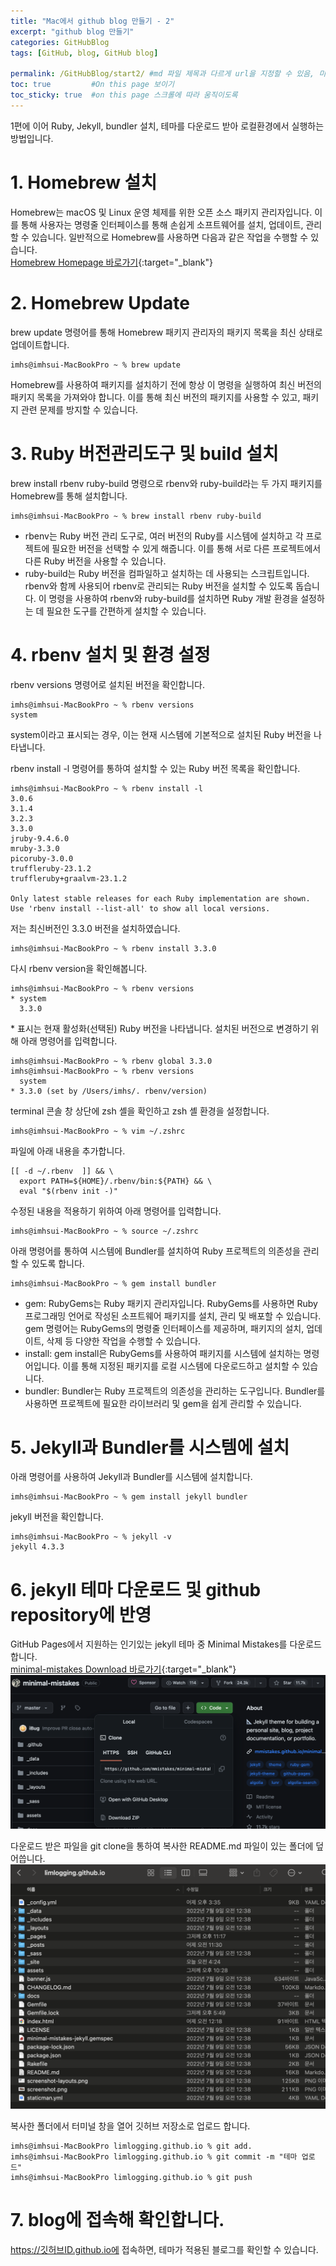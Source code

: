 ```yaml
---
title: "Mac에서 github blog 만들기 - 2"
excerpt: "github blog 만들기"
categories: GitHubBlog
tags: [GitHub, blog, GitHub blog]

permalink: /GitHubBlog/start2/ #md 파일 제목과 다르게 url을 지정할 수 있음, 미지정 시 md 파일 명으로 따라감   
toc: true         #On this page 보이기 
toc_sticky: true  #on this page 스크롤에 따라 움직이도록 
---
```


1편에 이어 Ruby, Jekyll, bundler 설치, 테마를 다운로드 받아 로컬환경에서 실행하는 방법입니다. 

# 1. Homebrew 설치 
Homebrew는 macOS 및 Linux 운영 체제를 위한 오픈 소스 패키지 관리자입니다. 이를 통해 사용자는 명령줄 인터페이스를 통해 손쉽게 소프트웨어를 설치, 업데이트, 관리할 수 있습니다.
일반적으로 Homebrew를 사용하면 다음과 같은 작업을 수행할 수 있습니다. 
<br>[Homebrew Homepage 바로가기](https://brew.sh/){:target="_blank"}

# 2. Homebrew Update
brew update 명령어를 통해 Homebrew 패키지 관리자의 패키지 목록을 최신 상태로 업데이트합니다. 
``` console 
imhs@imhsui-MacBookPro ~ % brew update
```
Homebrew를 사용하여 패키지를 설치하기 전에 항상 이 명령을 실행하여 최신 버전의 패키지 목록을 가져와야 합니다. 이를 통해 최신 버전의 패키지를 사용할 수 있고, 패키지 관련 문제를 방지할 수 있습니다.

# 3. Ruby 버전관리도구 및 build 설치 
brew install rbenv ruby-build 명령으로 rbenv와 ruby-build라는 두 가지 패키지를 Homebrew를 통해 설치합니다.
``` console 
imhs@imhsui-MacBookPro ~ % brew install rbenv ruby-build
```
* rbenv는 Ruby 버전 관리 도구로, 여러 버전의 Ruby를 시스템에 설치하고 각 프로젝트에 필요한 버전을 선택할 수 있게 해줍니다. 이를 통해 서로 다른 프로젝트에서 다른 Ruby 버전을 사용할 수 있습니다.
* ruby-build는 Ruby 버전을 컴파일하고 설치하는 데 사용되는 스크립트입니다. rbenv와 함께 사용되어 rbenv로 관리되는 Ruby 버전을 설치할 수 있도록 돕습니다.
이 명령을 사용하여 rbenv와 ruby-build를 설치하면 Ruby 개발 환경을 설정하는 데 필요한 도구를 간편하게 설치할 수 있습니다.

# 4. rbenv 설치 및 환경 설정 
rbenv versions 명령어로 설치된 버전을 확인합니다. 
``` console 
imhs@imhsui-MacBookPro ~ % rbenv versions
system
```
system이라고 표시되는 경우, 이는 현재 시스템에 기본적으로 설치된 Ruby 버전을 나타냅니다. 

rbenv install -l 명령어를 통하여 설치할 수 있는 Ruby 버전 목록을 확인합니다. 
``` console 
imhs@imhsui-MacBookPro ~ % rbenv install -l
3.0.6
3.1.4
3.2.3
3.3.0
jruby-9.4.6.0
mruby-3.3.0
picoruby-3.0.0
truffleruby-23.1.2
truffleruby+graalvm-23.1.2

Only latest stable releases for each Ruby implementation are shown.
Use 'rbenv install --list-all' to show all local versions.
```
저는 최신버전인 3.3.0 버전을 설치하였습니다. 
``` console 
imhs@imhsui-MacBookPro ~ % rbenv install 3.3.0
```
다시 rbenv version을 확인해봅니다. 
``` console 
imhs@imhsui-MacBookPro ~ % rbenv versions
* system
  3.3.0
```
\* 표시는 현재 활성화(선택된) Ruby 버전을 나타냅니다. 
설치된 버전으로 변경하기 위해 아래 명령어를 입력합니다. 
``` console 
imhs@imhsui-MacBookPro ~ % rbenv global 3.3.0
imhs@imhsui-MacBookPro ~ % rbenv versions
  system
* 3.3.0 (set by /Users/imhs/. rbenv/version)
```
terminal 콘솔 창 상단에 zsh 셸을 확인하고 zsh 셸 환경을 설정합니다. 
``` console 
imhs@imhsui-MacBookPro ~ % vim ~/.zshrc
```
파일에 아래 내용을 추가합니다. 
``` console 
[[ -d ~/.rbenv  ]] && \
  export PATH=${HOME}/.rbenv/bin:${PATH} && \
  eval "$(rbenv init -)"
```

수정된 내용을 적용하기 위하여 아래 명령어를 입력합니다. 
``` console 
imhs@imhsui-MacBookPro ~ % source ~/.zshrc
```

아래 명령어를 통하여 시스템에 Bundler를 설치하여 Ruby 프로젝트의 의존성을 관리할 수 있도록 합니다.
``` console 
imhs@imhsui-MacBookPro ~ % gem install bundler
```
* gem: RubyGems는 Ruby 패키지 관리자입니다. RubyGems를 사용하면 Ruby 프로그래밍 언어로 작성된 소프트웨어 패키지를 설치, 관리 및 배포할 수 있습니다. gem 명령어는 RubyGems의 명령줄 인터페이스를 제공하며, 패키지의 설치, 업데이트, 삭제 등 다양한 작업을 수행할 수 있습니다.
* install: gem install은 RubyGems를 사용하여 패키지를 시스템에 설치하는 명령어입니다. 이를 통해 지정된 패키지를 로컬 시스템에 다운로드하고 설치할 수 있습니다.
* bundler: Bundler는 Ruby 프로젝트의 의존성을 관리하는 도구입니다. Bundler를 사용하면 프로젝트에 필요한 라이브러리 및 gem을 쉽게 관리할 수 있습니다. 

# 5. Jekyll과 Bundler를 시스템에 설치
아래 명령어를 사용하여 Jekyll과 Bundler를 시스템에 설치합니다. 
``` console 
imhs@imhsui-MacBookPro ~ % gem install jekyll bundler
```
jekyll 버전을 확인합니다. 
``` console 
imhs@imhsui-MacBookPro ~ % jekyll -v
jekyll 4.3.3
```

# 6. jekyll 테마 다운로드 및 github repository에 반영
GitHub Pages에서 지원하는 인기있는 jekyll 테마 중 Minimal Mistakes를 다운로드 합니다. 
<br>[minimal-mistakes Download 바로가기](https://github.com/mmistakes/minimal-mistakes/){:target="_blank"}
![](/assets/images/categories/githubblog/%202024-03-02-minimal-mistakes-download.png)

다운로드 받은 파일을 git clone을 통하여 복사한 README.md 파일이 있는 폴더에 덮어씁니다. 
![](/assets/images/categories/githubblog/%202024-03-02-minimal-mistakes-copy.png)

복사한 폴더에서 터미널 창을 열어 깃허브 저장소로 업로드 합니다. 
``` console 
imhs@imhsui-MacBookPro limlogging.github.io % git add.
imhs@imhsui-MacBookPro limlogging.github.io % git commit -m "테마 업로드"
imhs@imhsui-MacBookPro limlogging.github.io % git push
```

# 7. blog에 접속해 확인합니다. 
https://깃허브ID.github.io에 접속하면, 테마가 적용된 블로그를 확인할 수 있습니다. 
